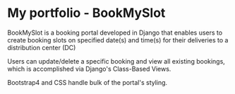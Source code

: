 # My portfolio - BookMySlot

BookMySlot is a booking portal developed in Django that enables users to create booking slots on specified date(s) and time(s) for their deliveries to a distribution center (DC)

Users can update/delete a specific booking and view all existing bookings, which is accomplished via Django's Class-Based Views.

Bootstrap4 and CSS handle bulk of the portal's styling.
